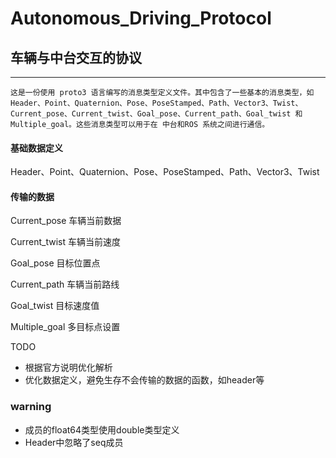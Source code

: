 # Autonomous_Driving_Protocol

## 车辆与中台交互的协议

---

    这是一份使用 proto3 语言编写的消息类型定义文件。其中包含了一些基本的消息类型，如 Header、Point、Quaternion、Pose、PoseStamped、Path、Vector3、Twist、Current_pose、Current_twist、Goal_pose、Current_path、Goal_twist 和 Multiple_goal。这些消息类型可以用于在 中台和ROS 系统之间进行通信。

#### 基础数据定义

Header、Point、Quaternion、Pose、PoseStamped、Path、Vector3、Twist

#### 传输的数据

Current_pose	车辆当前数据

Current_twist	车辆当前速度

Goal_pose	目标位置点

Current_path	车辆当前路线

Goal_twist 	目标速度值

Multiple_goal	多目标点设置

TODO

- 根据官方说明优化解析
- 优化数据定义，避免生存不会传输的数据的函数，如header等

### warning

- 成员的float64类型使用double类型定义
- Header中忽略了seq成员

